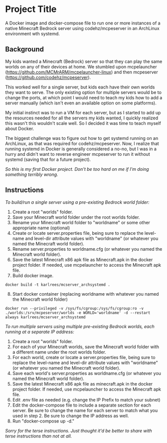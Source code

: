 # Project Title

A Docker image and docker-compose file to run one or more instances of a native Minecraft Bedrock server using codehz/mcpeserver in an ArchLinux environment wth systemd.


## Background

My kids wanted a Minecraft (Bedrock) server so that they can play the same worlds on any of their devices at home.  We stumbled upon mcpelauncher (https://github.com/MCMrARM/mcpelauncher-linux) and then mcpeserver (https://github.com/codehz/mcpeserver).

This worked well for a single server, but kids each have their own worlds they want to serve.  The only existing option for multiple servers would be to change the ports, at which point I would need to teach my kids how to add a server manually (which isn't even an available option on some platforms).

My initial instinct was to run a VM for each server, but as I started to add up the resources needed for all the servers my kids wanted, I quickly realized this wasn't this wouldn't scale well.  So I decided it was time to teach myself about Docker.

The biggest challenge was to figure out how to get systemd running on an ArchLinux, as that was required for codehz/mcpeserver.  Now, I realize that running systemd in Docker is generally considered a no-no, but I was in a hurry and didn't want to reverse engineer mcpeserver to run it without systemd (saving that for a future project).

*So this is my first Docker project.  Don't be too hard on me if I'm doing something terribly wrong.*


## Instructions

*To build/run a single server using a pre-existing Bedrock world folder:*

1. Create a root "worlds" folder.
2. Save your Minecraft world folder under the root worlds folder.
3. Rename your Minecraft world folder to "worldname" or some other appropriate name (optional) 
4. Create or locate server.properties file, being sure to replace the level-name and level-dir attribute values with "worldname" (or whatever you named the Minecraft world folder).
5. Rename server.properties to worldname.cfg (or whatever you named the Minecraft world folder).
6. Save the latest Minecraft x86 apk file as Minecraft.apk in the docker project folder.  If needed, use mcpelauncher to access the Minecraft apk file.
7. Build docker image.

```
docker build -t karlrees/mcserver_archsystemd .
```

8. Start docker container (replacing worldname with whatever you named the Minecraft world folder)

```
docker run --privileged -v /sys/fs/cgroup:/sys/fs/cgroup:ro -v ./worlds:/srv/mcpeserver/worlds -e WORLD='worldname' -d --restart always karlrees/mcserver_archsystemd
```

*To run multiple servers using multiple pre-existing Bedrock worlds, each running at a separate IP address:*

1. Create a root "worlds" folder.
2. For each of your Minecraft worlds, save the Minecraft world folder with a different name under the root worlds folder.
3. For each world, create or locate a server.properties file, being sure to replace the level-name and level-dir attribute values with "worldname" (or whatever you named the Minecraft world folder).
4. Save each world's server.properties as worldname.cfg (or whatever you named the Minecraft world folder).
5. Save the latest Minecraft x86 apk file as minecraft.apk in the docker project folder.  If needed, use mcpelauncher to access the Minecraft apk file.
6. Edit .env file as needed (e.g. change the IP Prefix to match your subnet)
7. Edit the docker-compose file to include a separate section for each server.  Be sure to change the name for each server to match what you used in step 2.  Be sure to change the IP address as well.
8. Run "docker-compose up -d."


*Sorry for the terse instructions.  Just thought it'd be better to share with terse instructions than not at all.*
